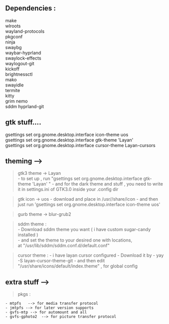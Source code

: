 
## Dependencies :

make   
wlroots   
wayland-protocols   
pkgconf    
ninja   
swaybg    
waybar-hyprland   
swaylock-effects   
waylogout-git  
kickoff  
brightnessctl  
mako  
swayidle  
termite  
kitty  
grim 
nemo   
sddm
hyprland-git 



## gtk stuff....  
gsettings set org.gnome.desktop.interface icon-theme uos  
gsettings set org.gnome.desktop.interface gtk-theme 'Layan'  
gsettings set org.gnome.desktop.interface cursor-theme Layan-cursors  


## theming -->
  
  > gtk3 theme -> Layan  
	- to set up , run "gsettings set org.gnome.desktop.interface gtk-theme 'Layan' "
	- and for the dark theme and stuff , you need to write it in settings.ini of GTK3.0          inside your .config dir  
  
  > gtk icon -> uos
	- download and place in /usr//share/icon
	- and then just run 'gsettings set org.gnome.desktop.interface icon-theme uos'  
  
  > gurb theme -> blur-grub2  
  
  > sddm theme :  
	- Download sddm theme you want ( i have custom sugar-candy installed )  
	- and set the theme to your desired one with locations,  
	  at "/usr/lib/sddm/sddm.conf.d/default.conf"  
  
  > cursor theme :
	- i have layan cursor configured
	- Download it by - yay -S layan-cursor-theme-git
	- and then edit "/usr/share/icons/default/index.theme" , for global config




## extra stuff -->  
    
  > pkgs :  
	
	- mtpfs   --> for media transfer protocol  
	- jmtpfs --> for later version supports  
	- gvfs-mtp --> for automount and all  
	- gvfs-gphoto2  --> for picture transfer protocol  


	

